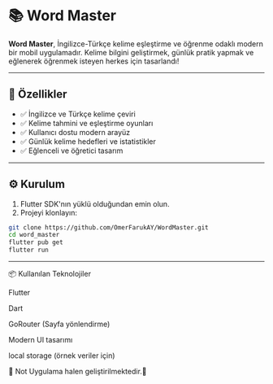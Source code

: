 # 📚 Word Master

**Word Master**, İngilizce-Türkçe kelime eşleştirme ve öğrenme odaklı modern bir mobil uygulamadır. Kelime bilgini geliştirmek, günlük pratik yapmak ve eğlenerek öğrenmek isteyen herkes için tasarlandı!

---

## 🚀 Özellikler

- ✅ İngilizce ve Türkçe kelime çeviri
- ✅ Kelime tahmini ve eşleştirme oyunları
- ✅ Kullanıcı dostu modern arayüz
- ✅ Günlük kelime hedefleri ve istatistikler
- ✅ Eğlenceli ve öğretici tasarım

---

## ⚙️ Kurulum

1. Flutter SDK'nın yüklü olduğundan emin olun.
2. Projeyi klonlayın:

```bash
git clone https://github.com/OmerFarukAY/WordMaster.git
cd word_master
flutter pub get
flutter run
```

---

📦 Kullanılan Teknolojiler

Flutter

Dart

GoRouter (Sayfa yönlendirme)

Modern UI tasarımı

local storage (örnek veriler için)

📌 Not
Uygulama halen geliştirilmektedir.🌟


